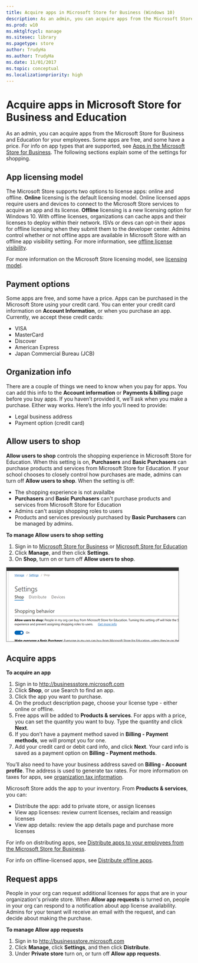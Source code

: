 ```yaml
---
title: Acquire apps in Microsoft Store for Business (Windows 10)
description: As an admin, you can acquire apps from the Microsoft Store for Business for your employees. Some apps are free, and some have a price. For info on app types that are supported, see Apps in the Microsoft Store for Business.
ms.prod: w10
ms.mktglfcycl: manage
ms.sitesec: library
ms.pagetype: store
author: TrudyHa
ms.author: TrudyHa
ms.date: 11/01/2017
ms.topic: conceptual
ms.localizationpriority: high
---
```


# Acquire apps in Microsoft Store for Business and Education
As an admin, you can acquire apps from the Microsoft Store for Business and Education for your employees. Some apps are free, and some have a price. For info on app types that are supported, see [Apps in the Microsoft Store for Business](apps-in-microsoft-store-for-business.md). The following sections explain some of the settings for shopping. 

## App licensing model
The Microsoft Store supports two options to license apps: online and offline. **Online** licensing is the default licensing model. Online licensed apps require users and devices to connect to the Microsoft Store services to acquire an app and its license. **Offline** licensing is a new licensing option for Windows 10. With offline licenses, organizations can cache apps and their licenses to deploy within their network. ISVs or devs can opt-in their apps for offline licensing when they submit them to the developer center. Admins control whether or not offline apps are available in Microsoft Store with an offline app visibility setting. For more information, see [offline license visibility](https://docs.microsoft.com/microsoft-store/update-microsoft-store-for-business-account-settings#offline-licensing). 

For more information on the Microsoft Store licensing model, see [licensing model](https://docs.microsoft.com/microsoft-store/apps-in-microsoft-store-for-business#licensing-model).

## Payment options
Some apps are free, and some have a price. Apps can be purchased in the Microsoft Store using your credit card. You can enter your credit card information on **Account Information**, or when you purchase an app. Currently, we accept these credit cards:
- VISA 
- MasterCard 
- Discover 
- American Express 
- Japan Commercial Bureau (JCB)

## Organization info
There are a couple of things we need to know when you pay for apps. You can add this info to the **Account information** or **Payments & billing** page before you buy apps. If you haven’t provided it, we’ll ask when you make a purchase. Either way works. Here’s the info you’ll need to provide:
- Legal business address
- Payment option (credit card)

## Allow users to shop

**Allow users to shop** controls the shopping experience in Microsoft Store for Education. When this setting is on, **Purchasers** and **Basic Purchasers** can purchase products and services from Microsoft Store for Education. If your school chooses to closely control how purchases are made, admins can turn off **Allow users to shop**. When the setting is off:
- The shopping experience is not availalbe 
- **Purchasers** and **Basic Purchasers** can't purchase products and services from Microsoft Store for Education
- Admins can't assign shopping roles to users
- Products and services previously purchased by **Basic Purchasers** can be managed by admins. 

**To manage Allow users to shop setting**
1. Sign in to [Microsoft Store for Business](https://businessstore.microsoft.com) or [Microsoft Store for Education](https://educationstore.microsoft.com) 
2. Click **Manage**, and then click **Settings**. 
3. On **Shop**, turn on or turn off **Allow users to shop**.

![manage settings to control Basic Purchaser role assignment](images/sfb-allow-shop-setting.png)

## Acquire apps
**To acquire an app**  
1.	Sign in to http://businessstore.microsoft.com
2.	Click **Shop**, or use Search to find an app. 
3.	Click the app you want to purchase. 
4.	On the product description page, choose your license type - either online or offline. 
5.  Free apps will be added to **Products & services**. For apps with a price, you can set the quantity you want to buy. Type the quantity and click **Next**.
6.	If you don’t have a payment method saved in **Billing - Payment methods**, we will prompt you for one.
7.	Add your credit card or debit card info, and click **Next**. Your card info is saved as a payment option on **Billing - Payment methods**.

You’ll also need to have your business address saved on **Billing - Account profile**. The address is used to generate tax rates. For more information on taxes for apps, see [organization tax information](https://docs.microsoft.com/microsoft-store/update-microsoft-store-for-business-account-settings#organization-tax-information). 

Microsoft Store adds the app to your inventory. From **Products & services**, you can:
- Distribute the app: add to private store, or assign licenses
- View app licenses: review current licenses, reclaim and reassign licenses
- View app details: review the app details page and purchase more licenses

For info on distributing apps, see [Distribute apps to your employees from the Microsoft Store for Business](distribute-apps-to-your-employees-microsoft-store-for-business.md).

For info on offline-licensed apps, see [Distribute offline apps](distribute-offline-apps.md).

## Request apps
People in your org can request additional licenses for apps that are in your organization's private store. When **Allow app requests** is turned on, people in your org can respond to a notification about app license availability. Admins for your tenant will receive an email with the request, and can decide about making the purchase. 

**To manage Allow app requests**
1. Sign in to http://businessstore.microsoft.com
2. Click **Manage**, click **Settings**, and then click **Distribute**. 
3. Under **Private store** turn on, or turn off **Allow app requests**. 